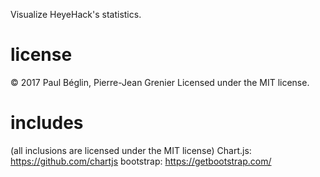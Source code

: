 Visualize HeyeHack's statistics.

license
======
&copy; 2017 Paul Béglin, Pierre-Jean Grenier
Licensed under the MIT license.

includes
=======
(all inclusions are licensed under the MIT license)
Chart.js: https://github.com/chartjs
bootstrap: https://getbootstrap.com/
